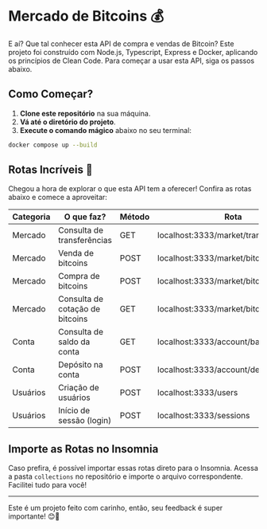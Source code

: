 # Mercado de Bitcoins 💰

E aí? Que tal conhecer esta API de compra e vendas de Bitcoin?
Este projeto foi construído com Node.js, Typescript, Express e Docker, aplicando os princípios de Clean Code.
Para começar a usar esta API, siga os passos abaixo.

## Como Começar?

1. **Clone este repositório** na sua máquina.
2. **Vá até o diretório do projeto**.
3. **Execute o comando mágico** abaixo no seu terminal:

```bash
docker compose up --build
```

## Rotas Incríveis 🚀

Chegou a hora de explorar o que esta API tem a oferecer! Confira as rotas abaixo e comece a aproveitar:

| Categoria | O que faz?                      | Método | Rota                                   |
| --------- | ------------------------------- | ------ | -------------------------------------- |
| Mercado   | Consulta de transferências      | GET    | localhost:3333/market/transfers        |
| Mercado   | Venda de bitcoins               | POST   | localhost:3333/market/bitcoin/sell     |
| Mercado   | Compra de bitcoins              | POST   | localhost:3333/market/bitcoin/purchase |
| Mercado   | Consulta de cotação de bitcoins | GET    | localhost:3333/market/bitcoin/quote    |
| Conta     | Consulta de saldo da conta      | GET    | localhost:3333/account/balance         |
| Conta     | Depósito na conta               | POST   | localhost:3333/account/deposit         |
| Usuários  | Criação de usuários             | POST   | localhost:3333/users                   |
| Usuários  | Início de sessão (login)        | POST   | localhost:3333/sessions                |

## Importe as Rotas no Insomnia

Caso prefira, é possível importar essas rotas direto para o Insomnia. Acessa a pasta `collections` no repositório e importe o arquivo correspondente. Facilitei tudo para você!

---

Este é um projeto feito com carinho, então, seu feedback é super importante! 😊🌟
